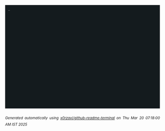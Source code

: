 <div align="justify">
<picture>
    <source media="(prefers-color-scheme: dark)" srcset="./output.gif">
    <source media="(prefers-color-scheme: light)" srcset="./output.gif">
    <img alt="GIFOS" src="output.gif">
</picture>

<sub><i>Generated automatically using [x0rzavi/github-readme-terminal](https://github.com/x0rzavi/github-readme-terminal) on Thu Mar 20 07:18:00 AM IST 2025</i></sub>

<!-- <details>
<summary>More details</summary>

</details> -->
</div>

<!-- Image deletion URL: NONE -->